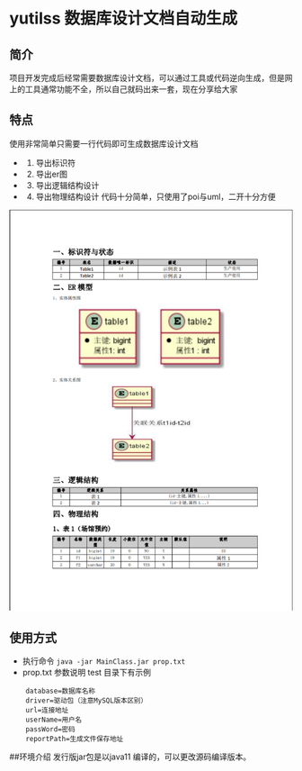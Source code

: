 # yutilss 数据库设计文档自动生成
## 简介
 项目开发完成后经常需要数据库设计文档，可以通过工具或代码逆向生成，但是网上的工具通常功能不全，所以自己就码出来一套，现在分享给大家

## 特点
 使用非常简单只需要一行代码即可生成数据库设计文档
- 1. 导出标识符
- 2. 导出er图
- 3. 导出逻辑结构设计
- 4. 导出物理结构设计
 代码十分简单，只使用了poi与uml，二开十分方便

![输入图片说明](image.png)
## 使用方式
- 执行命令
`java -jar MainClass.jar prop.txt`  
- prop.txt 参数说明 test 目录下有示例

```
    database=数据库名称
    driver=驱动包（注意MySQL版本区别）
    url=连接地址
    userName=用户名
    passWord=密码
    reportPath=生成文件保存地址
```
##环境介绍
发行版jar包是以java11 编译的，可以更改源码编译版本。

